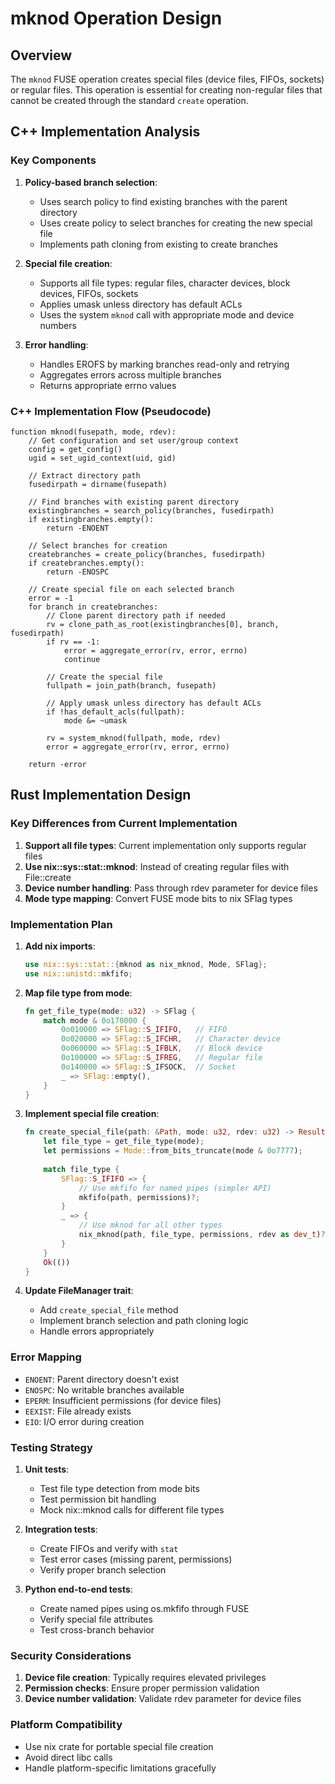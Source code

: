 # mknod Operation Design

## Overview

The `mknod` FUSE operation creates special files (device files, FIFOs, sockets) or regular files. This operation is essential for creating non-regular files that cannot be created through the standard `create` operation.

## C++ Implementation Analysis

### Key Components

1. **Policy-based branch selection**:
   - Uses search policy to find existing branches with the parent directory
   - Uses create policy to select branches for creating the new special file
   - Implements path cloning from existing to create branches

2. **Special file creation**:
   - Supports all file types: regular files, character devices, block devices, FIFOs, sockets
   - Applies umask unless directory has default ACLs
   - Uses the system `mknod` call with appropriate mode and device numbers

3. **Error handling**:
   - Handles EROFS by marking branches read-only and retrying
   - Aggregates errors across multiple branches
   - Returns appropriate errno values

### C++ Implementation Flow (Pseudocode)

```
function mknod(fusepath, mode, rdev):
    // Get configuration and set user/group context
    config = get_config()
    ugid = set_ugid_context(uid, gid)
    
    // Extract directory path
    fusedirpath = dirname(fusepath)
    
    // Find branches with existing parent directory
    existingbranches = search_policy(branches, fusedirpath)
    if existingbranches.empty():
        return -ENOENT
    
    // Select branches for creation
    createbranches = create_policy(branches, fusedirpath)
    if createbranches.empty():
        return -ENOSPC
    
    // Create special file on each selected branch
    error = -1
    for branch in createbranches:
        // Clone parent directory path if needed
        rv = clone_path_as_root(existingbranches[0], branch, fusedirpath)
        if rv == -1:
            error = aggregate_error(rv, error, errno)
            continue
            
        // Create the special file
        fullpath = join_path(branch, fusepath)
        
        // Apply umask unless directory has default ACLs
        if !has_default_acls(fullpath):
            mode &= ~umask
            
        rv = system_mknod(fullpath, mode, rdev)
        error = aggregate_error(rv, error, errno)
    
    return -error
```

## Rust Implementation Design

### Key Differences from Current Implementation

1. **Support all file types**: Current implementation only supports regular files
2. **Use nix::sys::stat::mknod**: Instead of creating regular files with File::create
3. **Device number handling**: Pass through rdev parameter for device files
4. **Mode type mapping**: Convert FUSE mode bits to nix SFlag types

### Implementation Plan

1. **Add nix imports**:
   ```rust
   use nix::sys::stat::{mknod as nix_mknod, Mode, SFlag};
   use nix::unistd::mkfifo;
   ```

2. **Map file type from mode**:
   ```rust
   fn get_file_type(mode: u32) -> SFlag {
       match mode & 0o170000 {
           0o010000 => SFlag::S_IFIFO,   // FIFO
           0o020000 => SFlag::S_IFCHR,   // Character device
           0o060000 => SFlag::S_IFBLK,   // Block device
           0o100000 => SFlag::S_IFREG,   // Regular file
           0o140000 => SFlag::S_IFSOCK,  // Socket
           _ => SFlag::empty(),
       }
   }
   ```

3. **Implement special file creation**:
   ```rust
   fn create_special_file(path: &Path, mode: u32, rdev: u32) -> Result<()> {
       let file_type = get_file_type(mode);
       let permissions = Mode::from_bits_truncate(mode & 0o7777);
       
       match file_type {
           SFlag::S_IFIFO => {
               // Use mkfifo for named pipes (simpler API)
               mkfifo(path, permissions)?;
           }
           _ => {
               // Use mknod for all other types
               nix_mknod(path, file_type, permissions, rdev as dev_t)?;
           }
       }
       Ok(())
   }
   ```

4. **Update FileManager trait**:
   - Add `create_special_file` method
   - Implement branch selection and path cloning logic
   - Handle errors appropriately

### Error Mapping

- `ENOENT`: Parent directory doesn't exist
- `ENOSPC`: No writable branches available
- `EPERM`: Insufficient permissions (for device files)
- `EEXIST`: File already exists
- `EIO`: I/O error during creation

### Testing Strategy

1. **Unit tests**:
   - Test file type detection from mode bits
   - Test permission bit handling
   - Mock nix::mknod calls for different file types

2. **Integration tests**:
   - Create FIFOs and verify with `stat`
   - Test error cases (missing parent, permissions)
   - Verify proper branch selection

3. **Python end-to-end tests**:
   - Create named pipes using os.mkfifo through FUSE
   - Verify special file attributes
   - Test cross-branch behavior

### Security Considerations

1. **Device file creation**: Typically requires elevated privileges
2. **Permission checks**: Ensure proper permission validation
3. **Device number validation**: Validate rdev parameter for device files

### Platform Compatibility

- Use nix crate for portable special file creation
- Avoid direct libc calls
- Handle platform-specific limitations gracefully